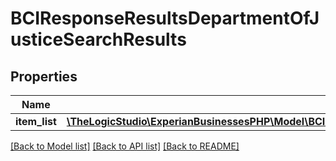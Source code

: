 # BCIResponseResultsDepartmentOfJusticeSearchResults

## Properties
Name | Type | Description | Notes
------------ | ------------- | ------------- | -------------
**item_list** | [**\TheLogicStudio\ExperianBusinessesPHP\Model\BCIResponseResultsDepartmentOfJusticeSearchResultsItemList**](BCIResponseResultsDepartmentOfJusticeSearchResultsItemList.md) |  | [optional] 

[[Back to Model list]](../README.md#documentation-for-models) [[Back to API list]](../README.md#documentation-for-api-endpoints) [[Back to README]](../README.md)


